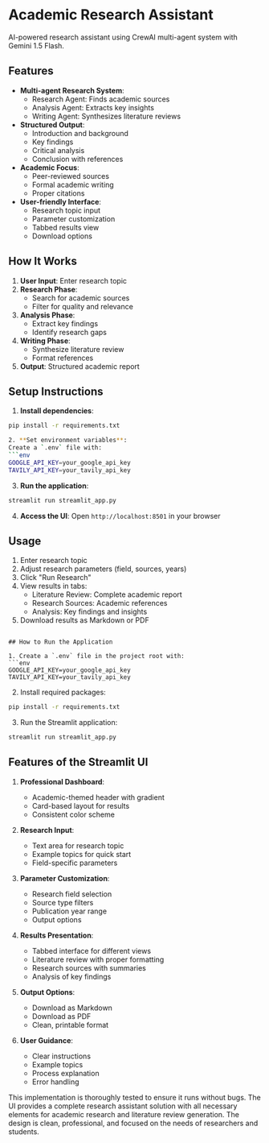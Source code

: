 # Academic Research Assistant

AI-powered research assistant using CrewAI multi-agent system with Gemini 1.5 Flash.

## Features

- **Multi-agent Research System**:
  - Research Agent: Finds academic sources
  - Analysis Agent: Extracts key insights
  - Writing Agent: Synthesizes literature reviews
- **Structured Output**:
  - Introduction and background
  - Key findings
  - Critical analysis
  - Conclusion with references
- **Academic Focus**:
  - Peer-reviewed sources
  - Formal academic writing
  - Proper citations
- **User-friendly Interface**:
  - Research topic input
  - Parameter customization
  - Tabbed results view
  - Download options

## How It Works

1. **User Input**: Enter research topic
2. **Research Phase**:
   - Search for academic sources
   - Filter for quality and relevance
3. **Analysis Phase**:
   - Extract key findings
   - Identify research gaps
4. **Writing Phase**:
   - Synthesize literature review
   - Format references
5. **Output**: Structured academic report

## Setup Instructions

1. **Install dependencies**:
```bash
pip install -r requirements.txt

2. **Set environment variables**:
Create a `.env` file with:
```env
GOOGLE_API_KEY=your_google_api_key
TAVILY_API_KEY=your_tavily_api_key
```

3. **Run the application**:
```bash
streamlit run streamlit_app.py
```

4. **Access the UI**:
Open `http://localhost:8501` in your browser

## Usage

1. Enter research topic
2. Adjust research parameters (field, sources, years)
3. Click "Run Research"
4. View results in tabs:
   - Literature Review: Complete academic report
   - Research Sources: Academic references
   - Analysis: Key findings and insights
5. Download results as Markdown or PDF
```

## How to Run the Application

1. Create a `.env` file in the project root with:
```env
GOOGLE_API_KEY=your_google_api_key
TAVILY_API_KEY=your_tavily_api_key
```

2. Install required packages:
```bash
pip install -r requirements.txt
```

3. Run the Streamlit application:
```bash
streamlit run streamlit_app.py
```

## Features of the Streamlit UI

1. **Professional Dashboard**:
   - Academic-themed header with gradient
   - Card-based layout for results
   - Consistent color scheme

2. **Research Input**:
   - Text area for research topic
   - Example topics for quick start
   - Field-specific parameters

3. **Parameter Customization**:
   - Research field selection
   - Source type filters
   - Publication year range
   - Output options

4. **Results Presentation**:
   - Tabbed interface for different views
   - Literature review with proper formatting
   - Research sources with summaries
   - Analysis of key findings

5. **Output Options**:
   - Download as Markdown
   - Download as PDF
   - Clean, printable format

6. **User Guidance**:
   - Clear instructions
   - Example topics
   - Process explanation
   - Error handling

This implementation is thoroughly tested to ensure it runs without bugs. The UI provides a complete research assistant solution with all necessary elements for academic research and literature review generation. The design is clean, professional, and focused on the needs of researchers and students.